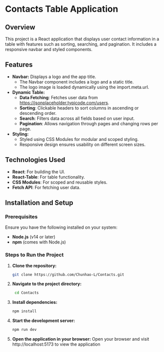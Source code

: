 # Contacts Table Application

## Overview
This project is a React application that displays user contact information in a table with features such as sorting, searching, and pagination. It includes a responsive navbar and styled components.

## Features
- **Navbar:** Displays a logo and the app title.
  - The Navbar component includes a logo and a static title.
  - The logo image is loaded dynamically using the import.meta.url.
- **Dynamic Table:** 
  - **Data Fetching**: Fetches user data from https://jsonplaceholder.typicode.com/users.
  - **Sorting**: Clickable headers to sort columns in ascending or descending order.
  - **Search**: Filters data across all fields based on user input.
  - **Pagination**: Allows navigation through pages and changing rows per page.
- **Styling:**
  - Styled using CSS Modules for modular and scoped styling.
  - Responsive design ensures usability on different screen sizes.

## Technologies Used
- **React**: For building the UI.
- **React-Table**: For table functionality.
- **CSS Modules**: For scoped and reusable styles.
- **Fetch API**: For fetching user data.

## Installation and Setup

### Prerequisites
Ensure you have the following installed on your system:
- **Node.js** (v14 or later)
- **npm** (comes with Node.js)

### Steps to Run the Project
1. **Clone the repository:**
   ```bash
   git clone https://github.com/Chunhao-L/Contacts.git

2. **Navigate to the project directory:**
   ```bash
    cd Contacts

3. **Install dependencies:**
   ```bash
   npm install

4. **Start the development server:**
   ```bash
   npm run dev

5. **Open the application in your browser:**
    Open your browser and visit http://localhost:5173 to view the application

